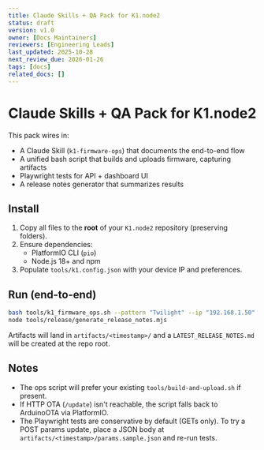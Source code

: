 ```yaml
---
title: Claude Skills + QA Pack for K1.node2
status: draft
version: v1.0
owner: [Docs Maintainers]
reviewers: [Engineering Leads]
last_updated: 2025-10-28
next_review_due: 2026-01-26
tags: [docs]
related_docs: []
---
```

# Claude Skills + QA Pack for K1.node2

This pack wires in:
- A Claude Skill (`k1-firmware-ops`) that documents the end-to-end flow
- A unified bash script that builds and uploads firmware, capturing artifacts
- Playwright tests for API + dashboard UI
- A release notes generator that summarizes results

## Install
1. Copy all files to the **root** of your `K1.node2` repository (preserving folders).
2. Ensure dependencies:
   - PlatformIO CLI (`pio`)
   - Node.js 18+ and npm
3. Populate `tools/k1.config.json` with your device IP and preferences.

## Run (end-to-end)
```bash
bash tools/k1_firmware_ops.sh --pattern "Twilight" --ip "192.168.1.50" --qa true
node tools/release/generate_release_notes.mjs
```

Artifacts will land in `artifacts/<timestamp>/` and a `LATEST_RELEASE_NOTES.md` will be created at the repo root.

## Notes
- The ops script will prefer your existing `tools/build-and-upload.sh` if present.
- If HTTP OTA (`/update`) isn't reachable, the script falls back to ArduinoOTA via PlatformIO.
- The Playwright tests are conservative by default (GETs only). To try a POST params update, place a JSON body at `artifacts/<timestamp>/params.sample.json` and re-run tests.
